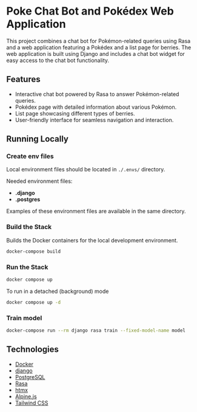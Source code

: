 # Poke Chat Bot and Pokédex Web Application

This project combines a chat bot for Pokémon-related queries using Rasa and a
web application featuring a Pokédex and a list page for berries. The web
application is built using Django and includes a chat bot widget for easy access
to the chat bot functionality.

## Features

- Interactive chat bot powered by Rasa to answer Pokémon-related queries.
- Pokédex page with detailed information about various Pokémon.
- List page showcasing different types of berries.
- User-friendly interface for seamless navigation and interaction.

## Running Locally

### Create env files

Local environment files should be located in ``./.envs/`` directory.

Needed environment files:

- **.django**
- **.postgres**

Examples of these environment files are available in the same directory.

### Build the Stack

Builds the Docker containers for the local development environment.

```sh
docker-compose build
```

### Run the Stack

```sh
docker compose up
```

To run in a detached (background) mode

```sh
docker compose up -d
```

### Train model

```sh
docker-compose run --rm django rasa train --fixed-model-name model
```

## Technologies

- [Docker](https://www.docker.com/)
- [django](https://www.djangoproject.com/)
- [PostgreSQL](https://www.postgresql.org/)
- [Rasa](https://rasa.com/)
- [htmx](https://htmx.org/)
- [Alpine.js](https://alpinejs.dev/)
- [Tailwind CSS](https://tailwindcss.com/)
